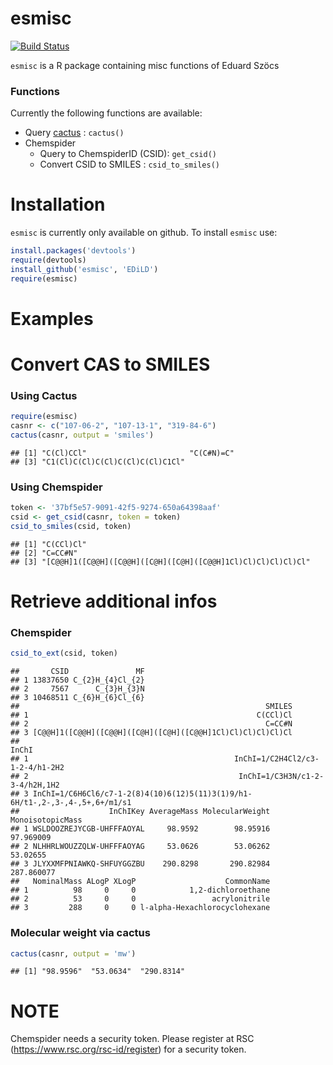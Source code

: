 esmisc
=============


[![Build Status](https://travis-ci.org/EDiLD/esmisc.png)](https://travis-ci.org/EDiLD/esmisc)

`esmisc` is a R package containing misc functions of Eduard Szöcs

### Functions
Currently the following functions are available:

+ Query [cactus](http://cactus.nci.nih.gov/chemical/structure_documentation) : `cactus()`
+ Chemspider
  + Query to ChemspiderID (CSID): `get_csid()`
  + Convert CSID to SMILES : `csid_to_smiles()`



Installation
==============
`esmisc` is currently only available on github. To install `esmisc` use:

```r
install.packages('devtools')
require(devtools)
install_github('esmisc', 'EDiLD')
require(esmisc)
```


Examples
=================

# Convert CAS to SMILES

### Using Cactus

```r
require(esmisc)
casnr <- c("107-06-2", "107-13-1", "319-84-6")
cactus(casnr, output = 'smiles')
```

```
## [1] "C(Cl)CCl"                       "C(C#N)=C"                      
## [3] "C1(Cl)C(Cl)C(Cl)C(Cl)C(Cl)C1Cl"
```

### Using Chemspider

```r
token <- '37bf5e57-9091-42f5-9274-650a64398aaf'
csid <- get_csid(casnr, token = token)
csid_to_smiles(csid, token)
```

```
## [1] "C(CCl)Cl"                                                  
## [2] "C=CC#N"                                                    
## [3] "[C@@H]1([C@@H]([C@@H]([C@H]([C@H]([C@@H]1Cl)Cl)Cl)Cl)Cl)Cl"
```



# Retrieve additional infos
### Chemspider

```r
csid_to_ext(csid, token)
```

```
##       CSID               MF
## 1 13837650 C_{2}H_{4}Cl_{2}
## 2     7567      C_{3}H_{3}N
## 3 10468511 C_{6}H_{6}Cl_{6}
##                                                       SMILES
## 1                                                   C(CCl)Cl
## 2                                                     C=CC#N
## 3 [C@@H]1([C@@H]([C@@H]([C@H]([C@H]([C@@H]1Cl)Cl)Cl)Cl)Cl)Cl
##                                                                          InChI
## 1                                              InChI=1/C2H4Cl2/c3-1-2-4/h1-2H2
## 2                                               InChI=1/C3H3N/c1-2-3-4/h2H,1H2
## 3 InChI=1/C6H6Cl6/c7-1-2(8)4(10)6(12)5(11)3(1)9/h1-6H/t1-,2-,3-,4-,5+,6+/m1/s1
##                    InChIKey AverageMass MolecularWeight MonoisotopicMass
## 1 WSLDOOZREJYCGB-UHFFFAOYAL     98.9592        98.95916        97.969009
## 2 NLHHRLWOUZZQLW-UHFFFAOYAG     53.0626        53.06262         53.02655
## 3 JLYXXMFPNIAWKQ-SHFUYGGZBU    290.8298       290.82984       287.860077
##   NominalMass ALogP XLogP                    CommonName
## 1          98     0     0            1,2-dichloroethane
## 2          53     0     0                 acrylonitrile
## 3         288     0     0 l-alpha-Hexachlorocyclohexane
```


### Molecular weight via cactus

```r
cactus(casnr, output = 'mw')
```

```
## [1] "98.9596"  "53.0634"  "290.8314"
```


NOTE
=============
Chemspider needs a security token. Please register at RSC (https://www.rsc.org/rsc-id/register) for a security token.
